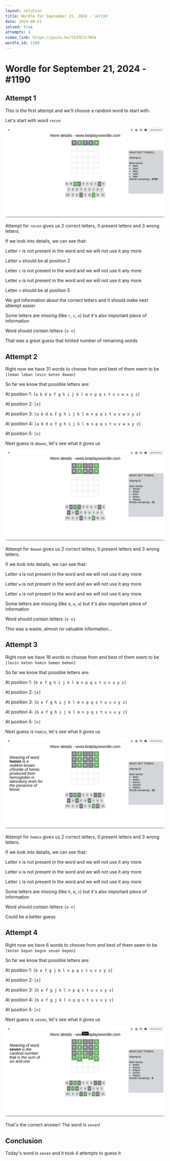 ```yaml
---
layout: solution
title: Wordle for September 21, 2024 - \#1190
date: 2024-09-21
solved: true
attempts: 4
video_link: https://youtu.be/tS3fEJz7N5A
wordle_id: 1190
---
```


# Wordle for September 21, 2024 - \#1190

## Attempt 1

This is the first attempt and we'll choose a random word to start with.

Let's start with word `recon`

![Attempt 1](2024-09-21/attempt-1.png)

Attempt for `recon` gives us 2 correct letters, 0 present letters and 3 wrong letters.

If we look into details, we can see that:

Letter `r` is not present in the word and we will not use it any more

Letter `e` should be at position 2

Letter `c` is not present in the word and we will not use it any more

Letter `o` is not present in the word and we will not use it any more

Letter `n` should be at position 5

We got information about the correct letters and it should make next attempt easier

Some letters are missing (like `r`, `c`, `o`) but it's also important piece of information

Word should contain letters `[e n]`

That was a great guess that limited number of remaining words



## Attempt 2

Right now we have 31 words to choose from and best of them seem to be `[leman leban levin keten dewan]`

So far we know that possible letters are:

At position 1: `[a b d e f g h i j k l m n p q s t u v w x y z]`

At position 2: `[e]`

At position 3: `[a b d e f g h i j k l m n p q s t u v w x y z]`

At position 4: `[a b d e f g h i j k l m n p q s t u v w x y z]`

At position 5: `[n]`

Next guess is `dewan`, let's see what it gives us

![Attempt 2](2024-09-21/attempt-2.png)

Attempt for `dewan` gives us 2 correct letters, 0 present letters and 3 wrong letters.

If we look into details, we can see that:

Letter `d` is not present in the word and we will not use it any more

Letter `w` is not present in the word and we will not use it any more

Letter `a` is not present in the word and we will not use it any more

Some letters are missing (like `d`, `w`, `a`) but it's also important piece of information

Word should contain letters `[e n]`

This was a waste, almost no valuable information...



## Attempt 3

Right now we have 16 words to choose from and best of them seem to be `[levin keten hemin hemen behen]`

So far we know that possible letters are:

At position 1: `[b e f g h i j k l m n p q s t u v x y z]`

At position 2: `[e]`

At position 3: `[b e f g h i j k l m n p q s t u v x y z]`

At position 4: `[b e f g h i j k l m n p q s t u v x y z]`

At position 5: `[n]`

Next guess is `hemin`, let's see what it gives us

![Attempt 3](2024-09-21/attempt-3.png)

Attempt for `hemin` gives us 2 correct letters, 0 present letters and 3 wrong letters.

If we look into details, we can see that:

Letter `h` is not present in the word and we will not use it any more

Letter `m` is not present in the word and we will not use it any more

Letter `i` is not present in the word and we will not use it any more

Some letters are missing (like `h`, `m`, `i`) but it's also important piece of information

Word should contain letters `[e n]`

Could be a better guess



## Attempt 4

Right now we have 6 words to choose from and best of them seem to be `[keten bepun begun seven bepen]`

So far we know that possible letters are:

At position 1: `[b e f g j k l n p q s t u v x y z]`

At position 2: `[e]`

At position 3: `[b e f g j k l n p q s t u v x y z]`

At position 4: `[b e f g j k l n p q s t u v x y z]`

At position 5: `[n]`

Next guess is `seven`, let's see what it gives us

![Attempt 4](2024-09-21/attempt-4.png)

That's the correct answer! The word is `seven`!

## Conclusion

Today's word is `seven` and it took 4 attempts to guess it

